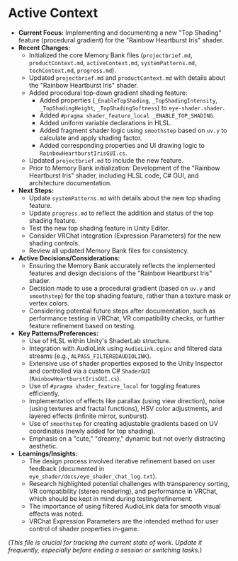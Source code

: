 # Active Context

*   **Current Focus:** Implementing and documenting a new "Top Shading" feature (procedural gradient) for the "Rainbow Heartburst Iris" shader.
*   **Recent Changes:**
    *   Initialized the core Memory Bank files (`projectbrief.md`, `productContext.md`, `activeContext.md`, `systemPatterns.md`, `techContext.md`, `progress.md`).
    *   Updated `projectbrief.md` and `productContext.md` with details about the "Rainbow Heartburst Iris" shader.
    *   Added procedural top-down gradient shading feature:
        *   Added properties (`_EnableTopShading`, `_TopShadingIntensity`, `_TopShadingHeight`, `_TopShadingSoftness`) to `eye-shader.shader`.
        *   Added `#pragma shader_feature_local _ENABLE_TOP_SHADING`.
        *   Added uniform variable declarations in HLSL.
        *   Added fragment shader logic using `smoothstep` based on `uv.y` to calculate and apply shading factor.
        *   Added corresponding properties and UI drawing logic to `RainbowHeartburstIrisGUI.cs`.
    *   Updated `projectbrief.md` to include the new feature.
    *   Prior to Memory Bank initialization: Development of the "Rainbow Heartburst Iris" shader, including HLSL code, C# GUI, and architecture documentation.
*   **Next Steps:**
    *   Update `systemPatterns.md` with details about the new top shading feature.
    *   Update `progress.md` to reflect the addition and status of the top shading feature.
    *   Test the new top shading feature in Unity Editor.
    *   Consider VRChat integration (Expression Parameters) for the new shading controls.
    *   Review all updated Memory Bank files for consistency.
*   **Active Decisions/Considerations:**
    *   Ensuring the Memory Bank accurately reflects the implemented features and design decisions of the "Rainbow Heartburst Iris" shader.
    *   Decision made to use a procedural gradient (based on `uv.y` and `smoothstep`) for the top shading feature, rather than a texture mask or vertex colors.
    *   Considering potential future steps after documentation, such as performance testing in VRChat, VR compatibility checks, or further feature refinement based on testing.
*   **Key Patterns/Preferences:**
    *   Use of HLSL within Unity's ShaderLab structure.
    *   Integration with AudioLink using `AudioLink.cginc` and filtered data streams (e.g., `ALPASS_FILTEREDAUDIOLINK`).
    *   Extensive use of shader properties exposed to the Unity Inspector and controlled via a custom C# `ShaderGUI` (`RainbowHeartburstIrisGUI.cs`).
    *   Use of `#pragma shader_feature_local` for toggling features efficiently.
    *   Implementation of effects like parallax (using view direction), noise (using textures and fractal functions), HSV color adjustments, and layered effects (infinite mirror, sunburst).
    *   Use of `smoothstep` for creating adjustable gradients based on UV coordinates (newly added for top shading).
    *   Emphasis on a "cute," "dreamy," dynamic but not overly distracting aesthetic.
*   **Learnings/Insights:**
    *   The design process involved iterative refinement based on user feedback (documented in `eye_shader/docs/eye_shader_chat_log.txt`).
    *   Research highlighted potential challenges with transparency sorting, VR compatibility (stereo rendering), and performance in VRChat, which should be kept in mind during testing/refinement.
    *   The importance of using filtered AudioLink data for smooth visual effects was noted.
    *   VRChat Expression Parameters are the intended method for user control of shader properties in-game.

*(This file is crucial for tracking the current state of work. Update it frequently, especially before ending a session or switching tasks.)*